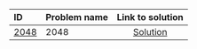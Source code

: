 | ID | Problem name | Link to solution |
|:---|:---|:---:|
| [2048](https://open.kattis.com/problems/2048) | 2048 | [Solution](https://github.com/versenyi98/kattis-solutions/tree/main/solutions/2048)|
